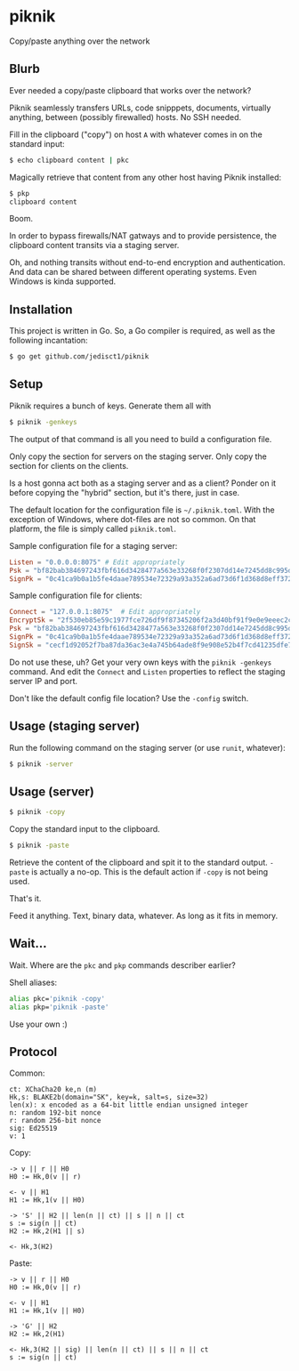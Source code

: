 # piknik
Copy/paste anything over the network

## Blurb
Ever needed a copy/paste clipboard that works over the network?

Piknik seamlessly transfers URLs, code snipppets, documents, virtually anything, between (possibly firewalled) hosts.
No SSH needed.

Fill in the clipboard ("copy") on host `A` with whatever comes in on the standard input:

```bash
$ echo clipboard content | pkc
```

Magically retrieve that content from any other host having Piknik installed:

```bash
$ pkp
clipboard content
```

Boom.

In order to bypass firewalls/NAT gatways and to provide persistence, the clipboard content transits via a staging server.

Oh, and nothing transits without end-to-end encryption and authentication. And data can be shared between different operating systems. Even Windows is kinda supported.

## Installation

This project is written in Go. So, a Go compiler is required, as well as the following incantation:

```bash
$ go get github.com/jedisct1/piknik
```

## Setup

Piknik requires a bunch of keys. Generate them all with

```bash
$ piknik -genkeys
```

The output of that command is all you need to build a configuration file.

Only copy the section for servers on the staging server. Only copy the section for clients on the clients.

Is a host gonna act both as a staging server and as a client? Ponder on it before copying the "hybrid" section, but it's there, just in case.

The default location for the configuration file is `~/.piknik.toml`. With the exception of Windows, where dot-files are not so common. On that platform, the file is simply called `piknik.toml`.

Sample configuration file for a staging server:
```toml
Listen = "0.0.0.0:8075"	# Edit appropriately
Psk = "bf82bab384697243fbf616d3428477a563e33268f0f2307dd14e7245dd8c995d"
SignPk = "0c41ca9b0a1b5fe4daae789534e72329a93a352a6ad73d6f1d368d8eff37271c"
```

Sample configuration file for clients:
```toml
Connect = "127.0.0.1:8075"	# Edit appropriately
EncryptSk = "2f530eb85e59c1977fce726df9f87345206f2a3d40bf91f9e0e9eeec2c59a3e4"
Psk = "bf82bab384697243fbf616d3428477a563e33268f0f2307dd14e7245dd8c995d"
SignPk = "0c41ca9b0a1b5fe4daae789534e72329a93a352a6ad73d6f1d368d8eff37271c"
SignSk = "cecf1d92052f7ba87da36ac3e4a745b64ade8f9e908e52b4f7cd41235dfe74810c41ca9b0a1b5fe4daae789534e72329a93a352a6ad73d6f1d368d8eff37271c"
```

Do not use these, uh? Get your very own keys with the `piknik -genkeys` command.
And edit the `Connect` and `Listen` properties to reflect the staging server IP and port.

Don't like the default config file location? Use the `-config` switch.

## Usage (staging server)

Run the following command on the staging server (or use `runit`, whatever):

```bash
$ piknik -server
```

## Usage (server)

```bash
$ piknik -copy
```

Copy the standard input to the clipboard.

```bash
$ piknik -paste
```

Retrieve the content of the clipboard and spit it to the standard output.
`-paste` is actually a no-op. This is the default action if `-copy` is not being used.

That's it.

Feed it anything. Text, binary data, whatever. As long as it fits in memory.

## Wait...

Wait. Where are the `pkc` and `pkp` commands describer earlier?

Shell aliases:

```bash
alias pkc='piknik -copy'
alias pkp='piknik -paste'
```

Use your own :)

## Protocol

Common:
```
ct: XChaCha20 ke,n (m)
Hk,s: BLAKE2b(domain="SK", key=k, salt=s, size=32)
len(x): x encoded as a 64-bit little endian unsigned integer
n: random 192-bit nonce
r: random 256-bit nonce
sig: Ed25519
v: 1
```

Copy:
```
-> v || r || H0
H0 := Hk,0(v || r)

<- v || H1
H1 := Hk,1(v || H0)

-> 'S' || H2 || len(n || ct) || s || n || ct
s := sig(n || ct)
H2 := Hk,2(H1 || s)

<- Hk,3(H2)
```

Paste:
```
-> v || r || H0
H0 := Hk,0(v || r)

<- v || H1
H1 := Hk,1(v || H0)

-> 'G' || H2
H2 := Hk,2(H1)

<- Hk,3(H2 || sig) || len(n || ct) || s || n || ct
s := sig(n || ct)
```
